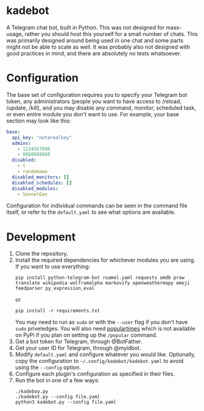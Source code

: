 # kadebot

A Telegram chat bot, built in Python. This was not designed for mass-usage, rather you should host this yourself for a small number of chats. This was primarily designed around being used in one chat and some parts might not be able to scale as well. It was probably also not designed with good practices in mind, and there are absolutely no tests whatsoever.

# Configuration

The base set of configuration requires you to specify your Telegram bot token, any administrators (people you want to have access to /reload, /update, /kill), and you may disable any command, monitor, scheduled task, or even entire module you don't want to use. For example, your base section may look like this:
```yaml
base:
  api_key: "notarealkey"
  admins:
    - 1234567890
    - 8888888888
  disabled:
    - t
    - randomaww
  disabled_monitors: []
  disabled_schedules: []
  disabled_modules:
    - SonnetGen
```
Configuration for individual commands can be seen in the command file itself, or refer to the `default.yaml` to see what options are available.

# Development

1. Clone the repository.
2. Install the required dependencies for whichever modules you are using. If you want to use everything:
   ```
   pip install python-telegram-bot ruamel.yaml requests omdb praw translate wikipedia wolframalpha markovify openweathermapy emoji feedparser py_expression_eval
   ```
   or
   ```
   pip install -r requirements.txt
   ```
   You may need to run as `sudo` or with the `--user` flag if you don't have `sudo` priveledges. You will also need [populartimes](https://github.com/m-wrzr/populartimes) which is not available on PyPi if you plan on setting up the `/popular` command.
3. Get a bot token for Telegram, through @BotFather.
4. Get your user ID for Telegram, through @myidbot.
5. Modify `default.yaml` and configure whatever you would like. Optionally, copy the configuration to `~/.config/kadebot/kadebot.yaml` to avoid using the `--config` option.
6. Configure each plugin's configuration as specified in their files.
7. Run the bot in one of a few ways:
   ```
   ./kadeboy.py
   ./kadebot.py --config file.yaml
   python3 kadebot.py --config file.yaml
   ```
